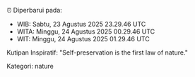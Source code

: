 ⏰ Diperbarui pada:
- WIB: Sabtu, 23 Agustus 2025 23.29.46 UTC
- WITA: Minggu, 24 Agustus 2025 00.29.46 UTC
- WIT: Minggu, 24 Agustus 2025 01.29.46 UTC

Kutipan Inspiratif:
"Self-preservation is the first law of nature."


Kategori: nature


